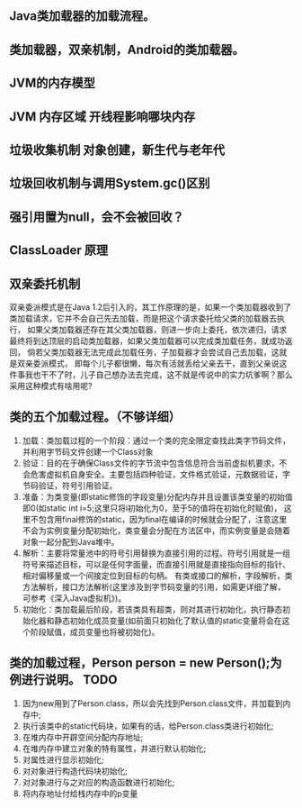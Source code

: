 ## Java类加载器的加载流程。
## 类加载器，双亲机制，Android的类加载器。
## JVM的内存模型
## JVM 内存区域 开线程影响哪块内存
## 垃圾收集机制 对象创建，新生代与老年代
## 垃圾回收机制与调用System.gc()区别
## 强引用置为null，会不会被回收？
## ClassLoader 原理

## 双亲委托机制
双亲委派模式是在Java 1.2后引入的，其工作原理的是，如果一个类加载器收到了类加载请求，它并不会自己先去加载，而是把这个请求委托给父类的加载器去执行，
如果父类加载器还存在其父类加载器，则进一步向上委托，依次递归，请求最终将到达顶层的启动类加载器，如果父类加载器可以完成类加载任务，就成功返回，
倘若父类加载器无法完成此加载任务，子加载器才会尝试自己去加载，这就是双亲委派模式，
即每个儿子都很懒，每次有活就丢给父亲去干，直到父亲说这件事我也干不了时，儿子自己想办法去完成，这不就是传说中的实力坑爹啊？那么采用这种模式有啥用呢?

## 类的五个加载过程。（不够详细）
 1. 加载：类加载过程的一个阶段：通过一个类的完全限定查找此类字节码文件，并利用字节码文件创建一个Class对象
 1. 验证：目的在于确保Class文件的字节流中包含信息符合当前虚拟机要求，不会危害虚拟机自身安全。主要包括四种验证，文件格式验证，元数据验证，字节码验证，符号引用验证。
 1. 准备：为类变量(即static修饰的字段变量)分配内存并且设置该类变量的初始值即0(如static int i=5;这里只将i初始化为0，至于5的值将在初始化时赋值)，
 这里不包含用final修饰的static，因为final在编译的时候就会分配了，注意这里不会为实例变量分配初始化，类变量会分配在方法区中，而实例变量是会随着对象一起分配到Java堆中。
 1. 解析：主要将常量池中的符号引用替换为直接引用的过程。符号引用就是一组符号来描述目标，可以是任何字面量，而直接引用就是直接指向目标的指针、相对偏移量或一个间接定位到目标的句柄。
 有类或接口的解析，字段解析，类方法解析，接口方法解析(这里涉及到字节码变量的引用，如需更详细了解，可参考《深入Java虚拟机》)。
 1. 初始化：类加载最后阶段，若该类具有超类，则对其进行初始化，执行静态初始化器和静态初始化成员变量(如前面只初始化了默认值的static变量将会在这个阶段赋值，成员变量也将被初始化)。

## 类的加载过程，Person person = new Person();为例进行说明。 TODO
1. 因为new用到了Person.class，所以会先找到Person.class文件，并加载到内存中;
2. 执行该类中的static代码块，如果有的话，给Person.class类进行初始化;
3. 在堆内存中开辟空间分配内存地址;
4. 在堆内存中建立对象的特有属性，并进行默认初始化;
5. 对属性进行显示初始化;
6. 对对象进行构造代码块初始化;
7. 对对象进行与之对应的构造函数进行初始化;
8. 将内存地址付给栈内存中的p变量
